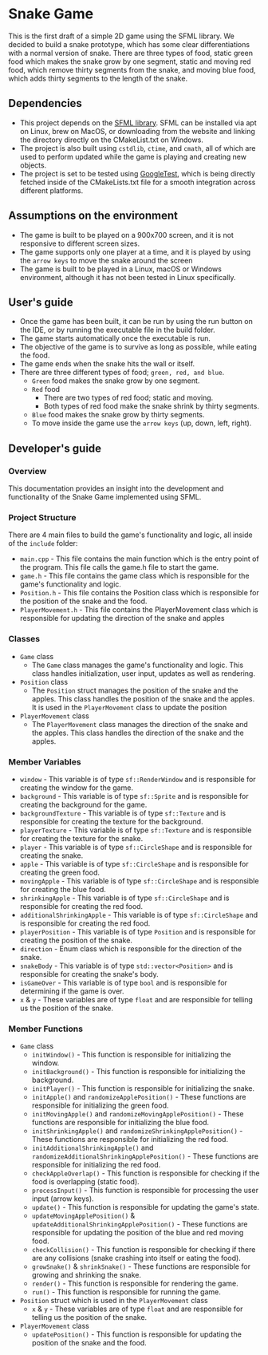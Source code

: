 # Snake Game
This is the first draft of a simple 2D game using the SFML library. We decided to build a snake prototype, which has some clear differentiations with a normal version of snake. There are three types of food, static green food which makes the snake grow by one segment, static and moving red food, which remove thirty segments from the snake, and moving blue food, which adds thirty segments to the length of the snake.

## Dependencies
- This project depends on the [SFML library](https://www.sfml-dev.org/index.php). SFML can be installed via apt on Linux, brew on MacOS, or downloading from the website and linking the directory directly on the CMakeList.txt on Windows.
- The project is also built using `cstdlib`, `ctime`, and `cmath`, all of which are used to perform updated while the game is playing and creating new objects.
- The project is set to be tested using [GoogleTest](https://github.com/google/googletest), which is being directly fetched inside of the CMakeLists.txt file for a smooth integration across different platforms.

## Assumptions on the environment
- The game is built to be played on a 900x700 screen, and it is not responsive to different screen sizes.
- The game supports only one player at a time, and it is played by using the `arrow keys` to move the snake around the screen
- The game is built to be played in a Linux, macOS or Windows environment, although it has not been tested in Linux specifically.

## User's guide
- Once the game has been built, it can be run by using the run button on the IDE, or by running the executable file in the build folder.
- The game starts automatically once the executable is run.
- The objective of the game is to survive as long as possible, while eating the food.
- The game ends when the snake hits the wall or itself.
- There are three different types of food; `green, red, and blue`.
  - `Green` food makes the snake grow by one segment.
  - `Red` food
    - There are two types of red food; static and moving.
    - Both types of red food make the snake shrink by thirty segments.
  - `Blue` food makes the snake grow by thirty segments.
  - To move inside the game use the `arrow keys` (up, down, left, right).

## Developer's guide
### Overview
This documentation provides an insight into the development and functionality of the Snake Game implemented using SFML.

### Project Structure
There are 4 main files to build the game's functionality and logic, all inside of the `include` folder:
- `main.cpp` - This file contains the main function which is the entry point of the program. This file calls the game.h file to start the game.
- `game.h` - This file contains the game class which is responsible for the game's functionality and logic.
- `Position.h` - This file contains the Position class which is responsible for the position of the snake and the food.
- `PlayerMovement.h` - This file contains the PlayerMovement class which is responsible for updating the direction of the snake and apples

### Classes
- `Game` class
  - The `Game` class manages the game's functionality and logic. This class handles initialization, user input, updates as well as rendering.
- `Position` class
  - The `Position` struct manages the position of the snake and the apples. This class handles the position of the snake and the apples. It is used in the `PlayerMovement` class to update the position
- `PlayerMovement` class
  - The `PlayerMovement` class manages the direction of the snake and the apples. This class handles the direction of the snake and the apples.

### Member Variables
- `window` - This variable is of type `sf::RenderWindow` and is responsible for creating the window for the game.
- `background` - This variable is of type `sf::Sprite` and is responsible for creating the background for the game.
- `backgroundTexture` - This variable is of type `sf::Texture` and is responsible for creating the texture for the background.
- `playerTexture` - This variable is of type `sf::Texture` and is responsible for creating the texture for the snake.
- `player` - This variable is of type `sf::CircleShape` and is responsible for creating the snake.
- `apple` - This variable is of type `sf::CircleShape` and is responsible for creating the green food.
- `movingApple` - This variable is of type `sf::CircleShape` and is responsible for creating the blue food.
- `shrinkingApple` - This variable is of type `sf::CircleShape` and is responsible for creating the red food.
- `additionalShrinkingApple` - This variable is of type `sf::CircleShape` and is responsible for creating the red food.
- `playerPosition` - This variable is of type `Position` and is responsible for creating the position of the snake.
- `direction` - Enum class which is responsible for the direction of the snake.
- `snakeBody` - This variable is of type `std::vector<Position>` and is responsible for creating the snake's body.
- `isGameOver` - This variable is of type `bool` and is responsible for determining if the game is over.
- `x` & `y` - These variables are of type `float` and are responsible for telling us the position of the snake.

### Member Functions
- `Game` class
  - `initWindow()` - This function is responsible for initializing the window.
  - `initBackground()` - This function is responsible for initializing the background.
  - `initPlayer()` - This function is responsible for initializing the snake.
  - `initApple()` and `randomizeApplePosition()` - These functions are responsible for initializing the green food.
  - `initMovingApple()` and `randomizeMovingApplePosition()` - These functions are responsible for initializing the blue food.
  - `initShrinkingApple()` and `randomizeShrinkingApplePosition()` - These functions are responsible for initializing the red food.
  - `initAdditionalShrinkingApple()` and `randomizeAdditionalShrinkingApplePosition()` - These functions are responsible for initializing the red food.
  - `checkAppleOverlap()` - This function is responsible for checking if the food is overlapping (static food).
  - `processInput()` - This function is responsible for processing the user input (arrow keys).
  - `update()` - This function is responsible for updating the game's state.
  - `updateMovingApplePosition()` & `updateAdditionalShrinkingApplePosition()` - These functions are responsible for updating the position of the blue and red moving food.
  - `checkCollision()` - This function is responsible for checking if there are any collisions (snake crashing into itself or eating the food).
  - `growSnake()` & `shrinkSnake()` - These functions are responsible for growing and shrinking the snake.
  - `render()` - This function is responsible for rendering the game.
  - `run()` - This function is responsible for running the game.
- `Position` struct which is used in the `PlayerMovement` class
  - `x` & `y` - These variables are of type `float` and are responsible for telling us the position of the snake.
- `PlayerMovement` class
  - `updatePosition()` - This function is responsible for updating the position of the snake and the food.